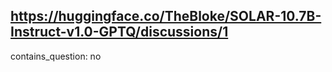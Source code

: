 ## https://huggingface.co/TheBloke/SOLAR-10.7B-Instruct-v1.0-GPTQ/discussions/1

contains_question: no
